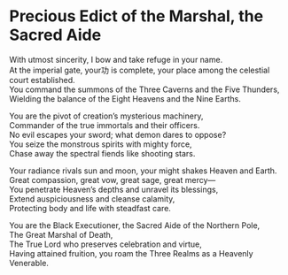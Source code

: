 # Precious Edict of the Marshal, the Sacred Aide

With utmost sincerity, I bow and take refuge in your name.  
At the imperial gate, your功 is complete, your place among the celestial court established.  
You command the summons of the Three Caverns and the Five Thunders,  
Wielding the balance of the Eight Heavens and the Nine Earths.  

You are the pivot of creation’s mysterious machinery,  
Commander of the true immortals and their officers.  
No evil escapes your sword; what demon dares to oppose?  
You seize the monstrous spirits with mighty force,  
Chase away the spectral fiends like shooting stars.  

Your radiance rivals sun and moon, your might shakes Heaven and Earth.  
Great compassion, great vow, great sage, great mercy—  
You penetrate Heaven’s depths and unravel its blessings,  
Extend auspiciousness and cleanse calamity,  
Protecting body and life with steadfast care.  

You are the Black Executioner, the Sacred Aide of the Northern Pole,  
The Great Marshal of Death,  
The True Lord who preserves celebration and virtue,  
Having attained fruition, you roam the Three Realms as a Heavenly Venerable.